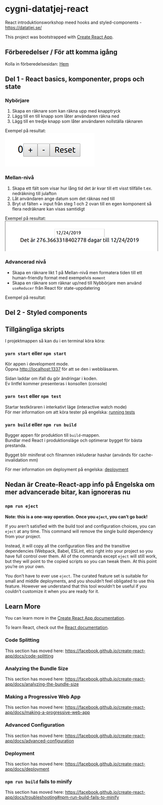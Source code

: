 # cygni-datatjej-react
React introduktionsworkshop meed hooks and styled-components - https://datatjej.se/

This project was bootstrapped with [Create React App](https://github.com/facebook/create-react-app).

## Förberedelser / För att komma igång
Kolla in förberedelsesidan: [Hem](https://github.com/cygni/cygni-datatjej-react/wiki/Hem)

## Del 1 - React basics, komponenter, props och state

### Nybörjare
1. Skapa en räknare som kan räkna upp med knapptryck
2. Lägg till en till knapp som låter användaren räkna ned
3. Lägg till en tredje knapp som låter användaren nollställa räknaren

Exempel på resultat:<br>
<img src='counter.png'>

### Mellan-nivå
1. Skapa ett fält som visar hur lång tid det är kvar till ett visst tillfälle t.ex. nedräkning till julafton
2. Låt användaren ange datum som det räknas ned till
3. Bryt ut fälten + input från steg 1 och 2 ovan till en egen komponent så flera nedräknare kan visas samtidigt

Exempel på resultat:
<img src='countdown.png'>

### Advancerad nivå
* Skapa en räknare likt 1 på Mellan-nivå men formatera tiden till ett human-friendly format med exempelvis `moment`
* Skapa en räknare som räknar up/ned till Nybbörjare men använd `useReducer` från React för state-uppdatering 

Exempel på resultat:
<bild>

## Del 2 - Styled components


## Tillgängliga skripts

I projektmappen så kan du i en terminal köra köra:

### `yarn start` eller `npm start` 

Kör appen i development mode.<br>
Öppna [http://localhost:1337](http://localhost:1337) för att se den i webbläsaren.

Sidan laddar om ifall du gör ändringar i koden.<br>
Ev lintfel kommer presenteras i konsollen (console)

### `yarn test` eller `npm test` 

Startar testköraren i interkativt läge (interactive watch mode)<br>
För mer information om att köra tester på engelska: [running tests](https://facebook.github.io/create-react-app/docs/running-tests)

###  `yarn build` eller `npm run build` 

Bygger appen för produktion till `build`-mappen.<br>
Bundlar med React i produktionsläge och optimerar bygget för bästa prestanda.

Bygget blir miniferat och filnamnen inkluderar hashar (används för cache-invalidation mm)

För mer information om deployment på engelska: [deployment](https://facebook.github.io/create-react-app/docs/deployment)

## Nedan är Create-React-app info på Engelska om mer advancerade bitar, kan ignoreras nu

### `npm run eject`

**Note: this is a one-way operation. Once you `eject`, you can’t go back!**

If you aren’t satisfied with the build tool and configuration choices, you can `eject` at any time. This command will remove the single build dependency from your project.

Instead, it will copy all the configuration files and the transitive dependencies (Webpack, Babel, ESLint, etc) right into your project so you have full control over them. All of the commands except `eject` will still work, but they will point to the copied scripts so you can tweak them. At this point you’re on your own.

You don’t have to ever use `eject`. The curated feature set is suitable for small and middle deployments, and you shouldn’t feel obligated to use this feature. However we understand that this tool wouldn’t be useful if you couldn’t customize it when you are ready for it.

## Learn More

You can learn more in the [Create React App documentation](https://facebook.github.io/create-react-app/docs/getting-started).

To learn React, check out the [React documentation](https://reactjs.org/).

### Code Splitting

This section has moved here: https://facebook.github.io/create-react-app/docs/code-splitting

### Analyzing the Bundle Size

This section has moved here: https://facebook.github.io/create-react-app/docs/analyzing-the-bundle-size

### Making a Progressive Web App

This section has moved here: https://facebook.github.io/create-react-app/docs/making-a-progressive-web-app

### Advanced Configuration

This section has moved here: https://facebook.github.io/create-react-app/docs/advanced-configuration

### Deployment

This section has moved here: https://facebook.github.io/create-react-app/docs/deployment

### `npm run build` fails to minify

This section has moved here: https://facebook.github.io/create-react-app/docs/troubleshooting#npm-run-build-fails-to-minify
